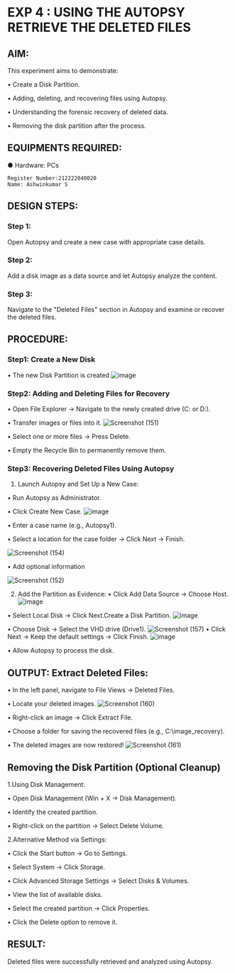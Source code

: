 # EXP 4 : USING THE AUTOPSY RETRIEVE THE DELETED FILES

## AIM:
This experiment aims to demonstrate:

  •	Create a Disk Partition.
  
  •	Adding, deleting, and recovering files using Autopsy.
  
  •	Understanding the forensic recovery of deleted data.
  
  •	Removing the disk partition after the process.

## EQUIPMENTS REQUIRED:
  ●	Hardware: PCs

```
Register Number:212222040020
Name: Ashwinkumar S
```

## DESIGN STEPS:
### Step 1:
Open Autopsy and create a new case with appropriate case details.

### Step 2:
Add a disk image as a data source and let Autopsy analyze the content.

### Step 3:
Navigate to the "Deleted Files" section in Autopsy and examine or recover the deleted files.


## PROCEDURE:
### Step1: Create a New Disk
  •	The new Disk Partition is created
 ![image](https://github.com/user-attachments/assets/ac36144c-c753-4cec-82d6-adac03ae0a7e)


### Step2: Adding and Deleting Files for Recovery
  •	Open File Explorer → Navigate to the newly created drive (C: or D:).
  
  •	Transfer images or files into it.
 ![Screenshot (151)](https://github.com/user-attachments/assets/af27a7ca-1d03-4a5b-b281-524bf9d1e5fc)

  
  •	Select one or more files → Press Delete.
  
  •	Empty the Recycle Bin to permanently remove them.
  
### Step3: Recovering Deleted Files Using Autopsy
1. Launch Autopsy and Set Up a New Case:
 
  •	Run Autopsy as Administrator.

  •	Click Create New Case.
  ![image](https://github.com/user-attachments/assets/2a61d108-a014-4d70-a1f4-a58f715649f4)

  •	Enter a case name (e.g., Autopsy1).
  
  •	Select a location for the case folder → Click Next → Finish.

 ![Screenshot (154)](https://github.com/user-attachments/assets/4dfa4267-d17b-4bad-a6c6-c132d6107498)


  •	Add optional information
  
  ![Screenshot (152)](https://github.com/user-attachments/assets/b4a7285c-3995-4683-a887-637c7d05df41)

2. Add the Partition as Evidence:
  •	Click Add Data Source → Choose Host.
  ![image](https://github.com/user-attachments/assets/5f4c6ea3-e5b6-49d6-aa65-c29deae83f88)

  •	Select Local Disk → Click Next.Create a Disk Partition.
 ![image](https://github.com/user-attachments/assets/cb97d232-fecf-4818-89ab-3abbdbf356c9)

  •	Choose Disk → Select the VHD drive (Drive1).
![Screenshot (157)](https://github.com/user-attachments/assets/76043548-2691-4b74-a39c-b764ca5a46c9)
  •	Click Next → Keep the default settings → Click Finish.
 ![image](https://github.com/user-attachments/assets/f94c456b-686d-4ccc-b572-972447d7fe03)


  •	Allow Autopsy to process the disk.

## OUTPUT: Extract Deleted Files:
  •	In the left panel, navigate to File Views → Deleted Files.
  
  •	Locate your deleted images.
  ![Screenshot (160)](https://github.com/user-attachments/assets/ab94431a-e6b4-4676-a28c-c574e187e949)

  •	Right-click an image → Click Extract File.
  
  •	Choose a folder for saving the recovered files (e.g., C:\image_recovery).
  
  •	The deleted images are now restored!
 ![Screenshot (161)](https://github.com/user-attachments/assets/b650dfde-d313-4438-9bb6-e3e5c2c5eae3)

## Removing the Disk Partition (Optional Cleanup)
1.Using Disk Management:

  •	Open Disk Management (Win + X → Disk Management).
  
  •	Identify the created partition.
  
  •	Right-click on the partition → Select Delete Volume.
  
2.Alternative Method via Settings:

  •	Click the Start button → Go to Settings.
  
  •	Select System → Click Storage.
  
  •	Click Advanced Storage Settings → Select Disks & Volumes.
  
  •	View the list of available disks.
  
  •	Select the created partition → Click Properties.
  
  •	Click the Delete option to remove it.


## RESULT:
Deleted files were successfully retrieved and analyzed using Autopsy.
